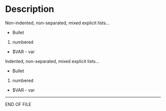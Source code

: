 # Description

Non-indented, non-separated, mixed explicit lists...
- Bullet

1. numbered

- $VAR - var

Indented, non-separated, mixed explicit lists...
- Bullet

1. numbered

- $VAR - var

---

END OF FILE
